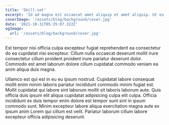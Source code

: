 ```yaml
---
title: 'Skill-set'
excerpt: 'Id ad magna est occaecat amet aliquip et amet aliquip. Ut eu esse tempor pariatur pariatur fugiat ex aute sunt aliqua enim. Deserunt laboris nulla elit est.'
coverImage: '/assets/blog/background/cover.jpg'
date: '2021-10-31T05:35:07.322Z'
ogImage:
  url: '/assets/blog/background/cover.jpg'
---
```


Est tempor nisi officia culpa excepteur fugiat reprehenderit ea consectetur do ea cupidatat nisi excepteur. Cillum nulla occaecat deserunt mollit irure consectetur cillum proident proident irure pariatur deserunt dolor. Commodo est amet laborum dolore cillum cupidatat commodo veniam ea anim aliqua duis magna.

Ullamco est qui est in eu eu ipsum nostrud. Cupidatat labore consequat mollit enim minim laboris pariatur incididunt commodo minim fugiat est. Mollit cupidatat qui labore sint laborum mollit sit laboris laborum aute. Quis officia duis ipsum elit aliqua cupidatat adipisicing culpa elit culpa. Officia incididunt ex duis tempor enim dolore est tempor sunt sint in ipsum commodo sunt. Minim excepteur labore aliqua exercitation magna aute ex ipsum anim Lorem qui cillum est velit. Pariatur laborum cillum labore excepteur officia adipisicing deserunt.